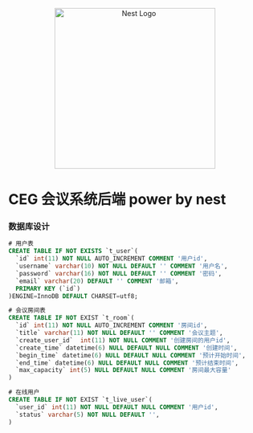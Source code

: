 <p align="center">
  <a href="http://nestjs.com/" target="blank"><img src="https://nestjs.com/img/logo_text.svg" width="320" alt="Nest Logo" /></a>
</p>

# CEG 会议系统后端 power by nest


### 数据库设计

```sql
# 用户表
CREATE TABLE IF NOT EXISTS `t_user`(
  `id` int(11) NOT NULL AUTO_INCREMENT COMMENT '用户id',
  `username` varchar(10) NOT NULL DEFAULT '' COMMENT '用户名',
  `password` varchar(16) NOT NULL DEFAULT '' COMMENT '密码',
  `email` varchar(20) DEFAULT '' COMMENT '邮箱',
  PRIMARY KEY (`id`)
)ENGINE=InnoDB DEFAULT CHARSET=utf8;

# 会议房间表
CREATE TABLE IF NOT EXIST `t_room`(
  `id` int(11) NOT NULL AUTO_INCREMENT COMMENT '房间id',
  `title` varchar(11) NOT NULL DEFAULT '' COMMENT '会议主题',
  `create_user_id`  int(11) NOT NULL COMMENT '创建房间的用户id',
  `create_time` datetime(6) NULL DEFAULT NULL COMMENT '创建时间',
  `begin_time` datetime(6) NULL DEFAULT NULL COMMENT '预计开始时间', 
  `end_time` datetime(6) NULL DEFAULT NULL COMMENT '预计结束时间',
  `max_capacity` int(5) NULL DEFAULT NULL COMMENT '房间最大容量'
)

# 在线用户
CREATE TABLE IF NOT EXIST `t_live_user`(
  `user_id` int(11) NOT NULL DEFAULT NULL COMMENT '用户id',
  `status` varchar(5) NOT NULL DEFAULT '',
)
```
